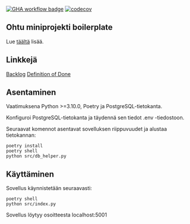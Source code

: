 [![GHA workflow badge](https://github.com/valovalovalo/miniprojekti/workflows/CI/badge.svg)](https://github.com/valovalovalo/miniprojekti/actions)
[![codecov](https://codecov.io/gh/valovalovalo/miniprojekti/graph/badge.svg?token=DIS78IN4YX)](https://codecov.io/gh/valovalovalo/miniprojekti)
## Ohtu miniprojekti boilerplate

Lue [täältä](https://ohjelmistotuotanto-hy.github.io/flask/) lisää.

## Linkkejä

[Backlog](https://github.com/orgs/valovalovalo/projects/1)
[Definition of Done](https://github.com/valovalovalo/miniprojekti/wiki/Definition-Of-Done)

## Asentaminen

Vaatimuksena Python >=3.10.0, Poetry ja PostgreSQL-tietokanta.

Konfiguroi PostgreSQL-tietokanta ja täydennä sen tiedot .env -tiedostoon.

Seuraavat komennot asentavat sovelluksen riippuvuudet ja alustaa tietokannan:

```
poetry install
poetry shell
python src/db_helper.py
```

## Käyttäminen

Sovellus käynnistetään seuraavasti:

```
poetry shell
python src/index.py
```

Sovellus löytyy osoitteesta localhost:5001
